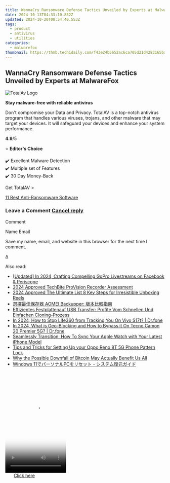 ```yaml
---
title: WannaCry Ransomware Defense Tactics Unveiled by Experts at MalwareFox
date: 2024-10-13T04:33:10.852Z
updated: 2024-10-20T08:54:40.553Z
tags:
  - product
  - antivirus
  - utilities
categories:
  - malwarefox
thumbnail: https://thmb.techidaily.com/f43e24b5652ac6ca705d21d4283165ba384a702109b9e12b244f96b4521cf3c5.jpg
---
```


## WannaCry Ransomware Defense Tactics Unveiled by Experts at MalwareFox

![TotalAv Logo](https://www.malwarefox.com/wp-content/uploads/2024/02/totalav-svg.webp "totalav-svg")

**Stay malware-free with reliable antivirus**

Don't compromise your Data and Privacy. TotalAV is a top-notch antivirus program that handles various viruses, trojans, and other malware that may target your devices. It will safeguard your devices and enhance your system performance.

**4.9**/5

⭐ **Editor's Choice**

✔️ Excellent Malware Detection  
✔️ Multiple set of Features  
✔️ 30 Day Money-Back

[](https://tools.techidaily.com/malwarefox/products/) Get TotalAV > 

[11 Best Anti-Ransomware Software](https://tools.techidaily.com/malwarefox/products/)

### Leave a Comment [Cancel reply](https://tools.techidaily.com/malwarefox/products/)

Comment

Name Email 

Save my name, email, and website in this browser for the next time I comment.

Δ

<ins class="adsbygoogle"
     style="display:block"
     data-ad-format="autorelaxed"
     data-ad-client="ca-pub-7571918770474297"
     data-ad-slot="1223367746"></ins>

<ins class="adsbygoogle"
     style="display:block"
     data-ad-client="ca-pub-7571918770474297"
     data-ad-slot="8358498916"
     data-ad-format="auto"
     data-full-width-responsive="true"></ins>

<span class="atpl-alsoreadstyle">Also read:</span>
<div><ul>
<li><a href="https://facebook-clips.techidaily.com/updated-in-2024-crafting-compelling-gopro-livestreams-on-facebook-and-periscope/"><u>[Updated] In 2024, Crafting Compelling GoPro Livestreams on Facebook & Periscope</u></a></li>
<li><a href="https://visual-screen-recording.techidaily.com/2024-approved-techbite-provision-recorder-assessment/"><u>2024 Approved TechBite ProVision Recorder Assessment</u></a></li>
<li><a href="https://article-posts.techidaily.com/2024-approved-the-ultimate-list-8-key-steps-for-irresistible-unboxing-reels/"><u>2024 Approved The Ultimate List 8 Key Steps for Irresistible Unboxing Reels</u></a></li>
<li><a href="https://win-outstanding.techidaily.com/1728508567524-aomei-backupper/"><u>選擇最佳保存器 AOMEI Backupper: 版本比較指南</u></a></li>
<li><a href="https://win-outstanding.techidaily.com/effizientes-festplattenauf-usb-transfer-profite-vom-schnellen-und-einfachen-cloning-prozess/"><u>Effizientes Festplattenauf USB Transfer: Profite Vom Schnellen Und Einfachen Cloning-Prozess</u></a></li>
<li><a href="https://review-topics.techidaily.com/in-2024-how-to-stop-life360-from-tracking-you-on-vivo-s17t-drfone-by-drfone-virtual-android/"><u>In 2024, How to Stop Life360 from Tracking You On Vivo S17t? | Dr.fone</u></a></li>
<li><a href="https://phone-solutions.techidaily.com/in-2024-what-is-geo-blocking-and-how-to-bypass-it-on-tecno-camon-20-premier-5g-drfone-by-drfone-virtual-android/"><u>In 2024, What is Geo-Blocking and How to Bypass it On Tecno Camon 20 Premier 5G? | Dr.fone</u></a></li>
<li><a href="https://win-outstanding.techidaily.com/seamlessly-transition-how-to-sync-your-apple-watch-with-your-latest-iphone-model/"><u>Seamlessly Transition: How To Sync Your Apple Watch with Your Latest iPhone Model</u></a></li>
<li><a href="https://easy-unlock-android.techidaily.com/tips-and-tricks-for-setting-up-your-oppo-reno-8t-5g-phone-pattern-lock-by-drfone-android/"><u>Tips and Tricks for Setting Up your Oppo Reno 8T 5G Phone Pattern Lock</u></a></li>
<li><a href="https://tech-haven.techidaily.com/why-the-possible-downfall-of-bitcoin-may-actually-benefit-us-all/"><u>Why the Possible Downfall of Bitcoin May Actually Benefit Us All</u></a></li>
<li><a href="https://win-outstanding.techidaily.com/1728483124305-windows-11pc/"><u>Windows 11でパーソナルPCをリセット - システム復元ガイド</u></a></li>
</ul></div>

<!-- affiliate ads begin -->
<span id="1630055">
					<video width="192" height="320" style="cursor:pointer"
           poster="//a.impactradius-go.com/display-clicktoplayimage/1630055.png"
           onclick="if(!this.playClicked){this.play();this.setAttribute('controls',true);this.playClicked=true;}">
	   <source src="//a.impactradius-go.com/display-ad/18460-1630055">
	   <img src="//a.impactradius-go.com/display-clicktoplayimage/1630055.png" style="border: none; height: 100%; width: 100%; object-fit: contain">
	</video>
	<div style="width:120px;text-align:center"><a href="javascript:window.open(decodeURIComponent('https%3A%2F%2Fcaperobbin.sjv.io%2Fc%2F5597632%2F1630055%2F18460'), '_blank');void(0);">Click here</a></div>
</span>
<img height="0" width="0" src="https://imp.pxf.io/i/5597632/1630055/18460" style="position:absolute;visibility:hidden;" border="0" />
<!-- affiliate ads end -->

